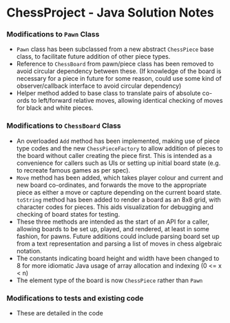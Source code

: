 # ChessProject - Java Solution Notes

### Modifications to `Pawn` Class
* `Pawn` class has been subclassed from a new abstract `ChessPiece` base class, to facilitate future addition of other piece types.
*  Reference to `ChessBoard` from pawn/piece class has been removed to avoid circular dependency between these. (If knowledge of the board is necessary for a piece in future for some reason, could use some kind of observer/callback interface to avoid circular dependency)
* Helper method added to base class to translate pairs of absolute co-ords to left/forward relative moves, allowing identical checking of moves for black and white pieces.

### Modifications to `ChessBoard` Class
*  An overloaded `Add` method has been implemented, making use of piece type codes and the new `ChessPieceFactory` to allow addition of pieces to the board without caller creating the piece first. This is intended as a convenience for callers such as UIs or setting up initial board state (e.g. to recreate famous games as per spec).
*  `Move` method has been added, which takes player colour and current and new board co-ordinates, and forwards the move to the appropriate piece as either a move or capture depending on the current board state.
`toString` method has been added to render a board as an 8x8 grid, with character codes for pieces. This aids visualization for debugging and checking of board states for testing.
*  These three methods are intended as the start of an API for a caller, allowing boards to be set up, played, and rendered, at least in some fashion, for pawns. Future additions could include parsing board set up from a text representation and parsing a list of moves in chess algebraic notation.
*  The constants indicating board height and width have been changed to 8 for more idiomatic Java usage of array allocation and indexing (0 <= x < n)
*  The element type of the board is now `ChessPiece` rather than `Pawn`

### Modifications to tests and existing code
  * These are detailed in the code
